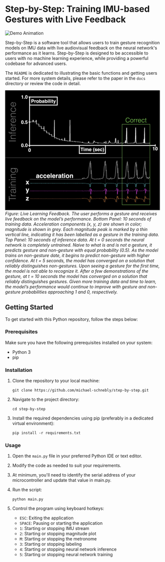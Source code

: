 # Step-by-Step: Training IMU-based Gestures with Live Feedback
![Demo Animation](docs/figures/realtime_training.gif)

Step-by-Step is a software tool that allows users to train gesture recognition models on IMU data with live audiovisual feedback on the neural network's performance as it learns. Step-by-Step is designed to be accessible to users with no machine learning experience, while providing a powerful codebase for advanced users. 

The `README` is dedicated to illustrating the basic functions and getting users started. For more system details, please refer to the paper in the `docs` directory or review the code in detail.

![Real-time Training](docs/figures/realtime_training.jpg)
*Figure: Live Learning Feedback. The user performs a gesture and receives live feedback on the model’s performance. Bottom Panel: 10 seconds of training data. Acceleration components (x, y, z) are shown in color; magnitude is shown in grey. Each magnitude peak is marked by a thin vertical line, indicating it has been labelled as a gesture in the training data. Top Panel: 10 seconds of inference data. At t = 0 seconds the neural network is completely untrained. Naive to what is and is not a gesture, it predicts gesture and non-gesture with equal probability (0.5). As the model trains on non-gesture date, it begins to predict non-gesture with higher confidence. At t = 5 seconds, the model has converged on a solution that reliably distinguishes non-gestures. Upon seeing a gesture for the first time, the model is not able to recognize it. After a few demonstrations of the gesture, at t = 10 seconds the model has converged on a solution that reliably distinguishes gestures. Given more training data and time to learn, the model’s performance would continue to improve with gesture and non-gesture probabilities approaching 1 and 0, respectively.*

## Getting Started

To get started with this Python repository, follow the steps below:

### Prerequisites

Make sure you have the following prerequisites installed on your system:

- Python 3
- pip

### Installation

1. Clone the repository to your local machine:

    ```shell
    git clone https://github.com/michael-schnebly/step-by-step.git
    ```

2. Navigate to the project directory:

    ```shell
    cd step-by-step
    ```


3. Install the required dependencies using pip (preferably in a dedicated virtual environment):

    ```shell
    pip install -r requirements.txt
    ```

### Usage

1. Open the `main.py` file in your preferred Python IDE or text editor.

2. Modify the code as needed to suit your requirements.

3. At minimum, you'll need to identify the serial address of your microcontroller and update that value in main.py.

4. Run the script:

    ```shell
    python main.py
    ```

5. Control the program using keyboard hotkeys:

    - `ESC`: Exiting the application
    - `SPACE`: Pausing or starting the application
    - `1`: Starting or stopping IMU stream
    - `2`: Starting or stopping magnitude plot
    - `M`: Starting or stopping the metronome
    - `3`: Starting or stopping labeling
    - `4`: Starting or stopping neural network inference
    - `5`: Starting or stopping neural network training